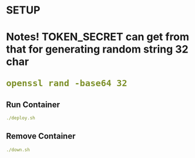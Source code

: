 <h1>SETUP<h1>
<b>Notes!</b>
TOKEN_SECRET can get from that for generating random string 32 char
    
```yaml
openssl rand -base64 32
```

<h2>Run Container</h2>

```yaml
./deploy.sh
```

<h2>Remove Container</h2>

```yaml
./down.sh
```